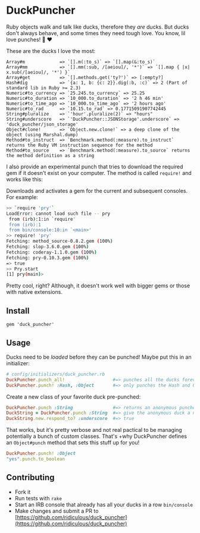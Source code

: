 # DuckPuncher

Ruby objects walk and talk like ducks, therefore they _are_ ducks. But ducks don't always behave, and some times they need
tough love. You know, lil love punches! :punch: :heart:

These are the ducks I love the most:

    Array#m             => `[].m(:to_s)` => `[].map(&:to_s)` 
    Array#mm            => `[].mm(:sub, /[aeiou]/, '*')` => `[].map { |x| x.sub(/[aeiou]/, '*') }` 
    Array#get           => `[].methods.get('ty?')` => [:empty?] 
    Hash#dig            => `{a: 1, b: {c: 2}}.dig(:b, :c)` => 2 (Part of standard lib in Ruby >= 2.3)
    Numeric#to_currency => `25.245.to_currency` => 25.25 
    Numeric#to_duration => `10_000.to_duration` => '2 h 46 min'
    Numeric#to_time_ago => `10_000.to_time_ago` => '2 hours ago'
    Numeric#to_rad      => `10.15.to_rad` => 0.17715091907742445
    String#pluralize    => `'hour'.pluralize(2)` => "hours"
    String#underscore   => `'DuckPuncher::JSONStorage'.underscore` => 'duck_puncher/json_storage'
    Object#clone!       => `Object.new.clone!` => a deep clone of the object (using Marshal.dump)
    Method#to_instruct  => `Benchmark.method(:measure).to_instruct` returns the Ruby VM instruction sequence for the method
    Method#to_source    => `Benchmark.method(:measure).to_source` returns the method definition as a string
    
I also provide an experimental punch that tries to download the required gem if it doesn't exist on your computer. The
method is called `require!` and works like this:

Downloads and activates a gem for the current and subsequent consoles. For example:

```bash
>> `require 'pry'` 
LoadError: cannot load such file -- pry
 from (irb):1:in `require'
 from (irb):1
 from bin/console:10:in `<main>'
>> require! 'pry'
Fetching: method_source-0.8.2.gem (100%)
Fetching: slop-3.6.0.gem (100%)
Fetching: coderay-1.1.0.gem (100%)
Fetching: pry-0.10.3.gem (100%)
=> true
>> Pry.start
[1] pry(main)>
```

Pretty cool, right? Although, it doesn't work well with bigger gems or those with native extensions.

## Install

    gem 'duck_puncher'

## Usage

Ducks need to be _loaded_ before they can be punched! Maybe put this in an initializer:

```ruby
# config/initializers/duck_puncher.rb
DuckPuncher.punch_all!                  #=> punches all the ducks forever
DuckPuncher.punch! :Hash, :Object       #=> only punches the Hash and Object ducks
```

Create a new class of your favorite duck pre-punched:

```ruby
DuckPuncher.punch :String               #=> returns an anonymous punched duck that inherits from String
DuckString = DuckPuncher.punch :String  #=> give the anonymous duck a name, so that you can use it!
DuckString.new.respond_to? :underscore  #=> true
```

That works, but it's pretty verbose and not real pactical to be managing potentially a bunch of custom classes. That's
+why DuckPuncher defines an `Object#punch` method that sets this stuff up for you!

```ruby
DuckPuncher.punch! :Object
"yes".punch.to_boolean
```

## Contributing

* Fork it
* Run tests with `rake`
* Start an IRB console that already has all your ducks in a row `bin/console`
* Make changes and submit a PR to [https://github.com/ridiculous/duck_puncher](https://github.com/ridiculous/duck_puncher)
